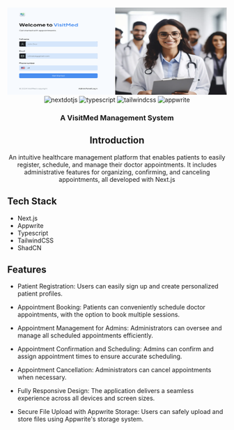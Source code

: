 <div align="center">
  <br />
      <img src="/public//assets//images//VisitMed.png" width="700" height="200" alt="Project Banner">
  <br />

  <div>
    <img src="https://img.shields.io/badge/-Next_JS-black?style=for-the-badge&logoColor=white&logo=nextdotjs&color=000000" alt="nextdotjs" />
    <img src="https://img.shields.io/badge/-TypeScript-black?style=for-the-badge&logoColor=white&logo=typescript&color=3178C6" alt="typescript" />
    <img src="https://img.shields.io/badge/-Tailwind_CSS-black?style=for-the-badge&logoColor=white&logo=tailwindcss&color=06B6D4" alt="tailwindcss" />
    <img src="https://img.shields.io/badge/-Appwrite-black?style=for-the-badge&logoColor=white&logo=appwrite&color=FD366E" alt="appwrite" />
  </div>

  <h3 align="center">A VisitMed Management System</h3>

## <a name="introduction">Introduction</a>

   <div align="center">
    An intuitive healthcare management platform that enables patients to easily register, schedule, and manage their doctor appointments. It includes administrative features for organizing, confirming, and canceling appointments, all developed with Next.js
    </div>
</div>

## <a name="tech-stack">Tech Stack</a>

- Next.js
- Appwrite
- Typescript
- TailwindCSS
- ShadCN

## <a name="features">Features</a>

- Patient Registration: Users can easily sign up and create personalized patient profiles.

- Appointment Booking: Patients can conveniently schedule doctor appointments, with the option to book multiple sessions.

- Appointment Management for Admins: Administrators can oversee and manage all scheduled appointments efficiently.

- Appointment Confirmation and Scheduling: Admins can confirm and assign appointment times to ensure accurate scheduling.

- Appointment Cancellation: Administrators can cancel appointments when necessary.

- Fully Responsive Design: The application delivers a seamless experience across all devices and screen sizes.

- Secure File Upload with Appwrite Storage: Users can safely upload and store files using Appwrite's storage system.
